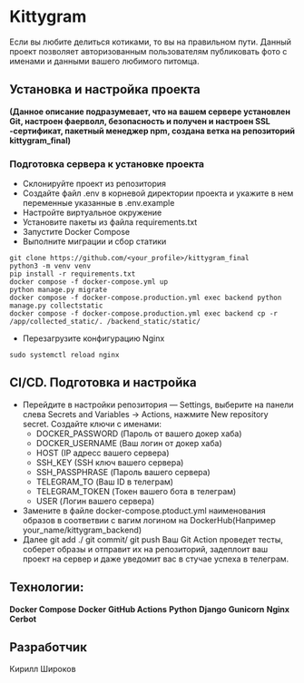 # Kittygram
Если вы любите делиться котиками, то вы на правильном пути. Данный проект позволяет авторизованным пользователям публиковать фото с именами и данными вашего любимого питомца. 

##  Установка и настройка проекта
**(Данное описание подразумевает, что на вашем сервере установлен Git, настроен фаерволл, безопасность и получен и настроен SSL -сертификат, пакетный менеджер npm, создана ветка на репозиторий kittygram_final)**
### Подготовка сервера к установке проекта
- Склонируйте проект из репозитория
- Создайте файл .env в корневой директории проекта и укажите в нем переменные указанные в .env.example
- Настройте виртуальное окружение
- Установите пакеты из файла requirements.txt
- Запустите Docker Compose 
- Выполните миграции и сбор статики
```
git clone https://github.com/<your_profile>/kittygram_final
python3 -m venv venv
pip install -r requirements.txt
docker compose -f docker-compose.yml up
python manage.py migrate
docker compose -f docker-compose.production.yml exec backend python manage.py collectstatic
docker compose -f docker-compose.production.yml exec backend cp -r /app/collected_static/. /backend_static/static/

```
- Перезагрузите конфигурацию Nginx
```
sudo systemctl reload nginx
```
## CI/CD. Подготовка и настройка
- Перейдите в настройки репозитория — Settings, выберите на панели слева Secrets and Variables → Actions, нажмите New repository secret. Создайте ключи с именами: 
  - DOCKER_PASSWORD (Пароль от вашего докер хаба)
  - DOCKER_USERNAME (Ваш логин от докер хаба)
  - HOST (IP адресс вашего сервера)
  - SSH_KEY (SSH ключ вашего сервера)
  - SSH_PASSPHRASE (Пароль вашего сервера)
  - TELEGRAM_TO (Ваш ID в телеграм)
  - TELEGRAM_TOKEN (Токен вашего бота в телеграм)
  - USER (Логин вашего сервера)
- Замените в файле docker-compose.ptoduct.yml наименования образов в соответвии с вагим логином на DockerHub(Например your_name/kittygram_backend)
- Далее git add ./ git commit/ git push
Ваш Git Action проведет тесты, соберет образы и отправит их на репозиторий, задеплоит ваш проект на сервер и даже уведомит вас в стучае успеха в телеграм.

## Технологии:
**Docker Compose**
**Docker**
**GitHub Actions**
**Python**
**Django**
**Gunicorn**
**Nginx**
**Cerbot**
## Разработчик
Кирилл Широков